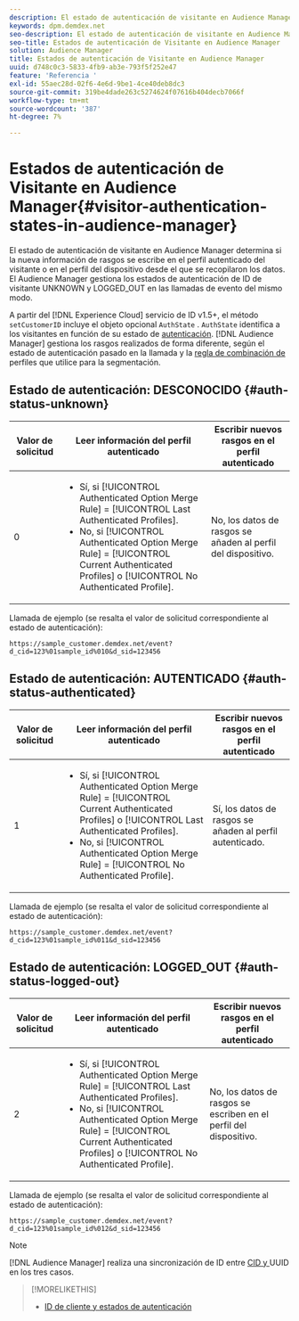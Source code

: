 ```yaml
---
description: El estado de autenticación de visitante en Audience Manager determina si la nueva información de rasgos se escribe en el perfil autenticado del visitante o en el perfil del dispositivo desde el que se recopilaron los datos. El Audience Manager gestiona los estados de autenticación de ID de visitante UNKNOWN y LOGGED_OUT en las llamadas de evento del mismo modo.
keywords: dpm.demdex.net
seo-description: El estado de autenticación de visitante en Audience Manager determina si la nueva información de rasgos se escribe en el perfil autenticado del visitante o en el perfil del dispositivo desde el que se recopilaron los datos. El Audience Manager gestiona los estados de autenticación de ID de visitante UNKNOWN y LOGGED_OUT en las llamadas de evento del mismo modo.
seo-title: Estados de autenticación de Visitante en Audience Manager
solution: Audience Manager
title: Estados de autenticación de Visitante en Audience Manager
uuid: d748c0c3-5833-4fb9-ab3e-793f5f252e47
feature: 'Referencia '
exl-id: 55aec28d-02f6-4e6d-9be1-4ce40deb8dc3
source-git-commit: 319be4dade263c5274624f07616b404decb7066f
workflow-type: tm+mt
source-wordcount: '387'
ht-degree: 7%

---
```


# Estados de autenticación de Visitante en Audience Manager{#visitor-authentication-states-in-audience-manager}

El estado de autenticación de visitante en Audience Manager determina si la nueva información de rasgos se escribe en el perfil autenticado del visitante o en el perfil del dispositivo desde el que se recopilaron los datos. El Audience Manager gestiona los estados de autenticación de ID de visitante UNKNOWN y LOGGED_OUT en las llamadas de evento del mismo modo.

A partir del [!DNL Experience Cloud] servicio de ID v1.5+, el método `setCustomerID` incluye el objeto opcional `AuthState` . `AuthState` identifica a los visitantes en función de su estado de  [autenticación](https://experienceleague.adobe.com/docs/id-service/using/reference/authenticated-state.html). [!DNL Audience Manager] gestiona los rasgos realizados de forma diferente, según el estado de autenticación pasado en la llamada y la  [regla de combinación de ](../features/profile-merge-rules/merge-rules-dashboard.md) perfiles que utilice para la segmentación.

## Estado de autenticación: DESCONOCIDO {#auth-status-unknown}

| Valor de solicitud | Leer información del perfil autenticado | Escribir nuevos rasgos en el perfil autenticado |
|---|---|---|
| 0 | <ul><li>Sí, si [!UICONTROL Authenticated Option Merge Rule] = [!UICONTROL Last Authenticated Profiles].</li><li>No, si [!UICONTROL Authenticated Option Merge Rule] = [!UICONTROL Current Authenticated Profiles] o [!UICONTROL No Authenticated Profile].</li></ul> | No, los datos de rasgos se añaden al perfil del dispositivo. |

Llamada de ejemplo (se resalta el valor de solicitud correspondiente al estado de autenticación):

`https://sample_customer.demdex.net/event?d_cid=123%01sample_id%010&d_sid=123456`

## Estado de autenticación: AUTENTICADO {#auth-status-authenticated}

| Valor de solicitud | Leer información del perfil autenticado | Escribir nuevos rasgos en el perfil autenticado |
|---|---|---|
| 1 | <ul><li>Sí, si [!UICONTROL Authenticated Option Merge Rule] = [!UICONTROL Current Authenticated Profiles] o [!UICONTROL Last Authenticated Profiles].</li><li>No, si [!UICONTROL Authenticated Option Merge Rule] = [!UICONTROL No Authenticated Profile].</li></ul> | Sí, los datos de rasgos se añaden al perfil autenticado. |

Llamada de ejemplo (se resalta el valor de solicitud correspondiente al estado de autenticación):

`https://sample_customer.demdex.net/event?d_cid=123%01sample_id%011&d_sid=123456`

## Estado de autenticación: LOGGED_OUT {#auth-status-logged-out}

| Valor de solicitud | Leer información del perfil autenticado | Escribir nuevos rasgos en el perfil autenticado |
|---|---|---|
| 2 | <ul><li>Sí, si [!UICONTROL Authenticated Option Merge Rule] = [!UICONTROL Last Authenticated Profiles].</li><li>No, si [!UICONTROL Authenticated Option Merge Rule] = [!UICONTROL Current Authenticated Profiles] o [!UICONTROL No Authenticated Profile].</li></ul> | No, los datos de rasgos se escriben en el perfil del dispositivo. |

Llamada de ejemplo (se resalta el valor de solicitud correspondiente al estado de autenticación):

`https://sample_customer.demdex.net/event?d_cid=123%01sample_id%012&d_sid=123456`

>[!NOTE]
>
>[!DNL Audience Manager] realiza una sincronización de ID entre  [CID y ](../reference/ids-in-aam.md) UUID en los tres casos.

>[!MORELIKETHIS]
>
>* [ID de cliente y estados de autenticación](https://experienceleague.adobe.com/docs/id-service/using/reference/authenticated-state.html)


